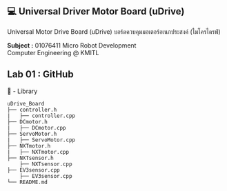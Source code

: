 
## :computer: Universal Driver Motor Board (uDrive)

Universal Motor Drive Board (uDrive)
บอร์ดควบคุมมอเตอร์อเนกประสงค์ (ไมโครไดรฟ์)

**Subject :** 01076411 Micro Robot Development <br> Computer Engineering @ KMITL

## Lab 01 : GitHub

:open_file_folder: - Library

```
uDrive_Board
├── controller.h
|	├── controller.cpp
├── DCmotor.h
|	├── DCmotor.cpp
├── ServoMotor.h
|	├── ServoMotor.cpp
├── NXTmotor.h
|	├── NXTmotor.cpp
├── NXTsensor.h
	├── NXTsensor.cpp
├── EV3sensor.cpp
	├── EV3sensor.cpp
└── README.md
```

## 